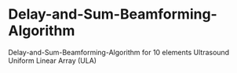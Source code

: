 # Delay-and-Sum-Beamforming-Algorithm
Delay-and-Sum-Beamforming-Algorithm for 10 elements Ultrasound Uniform Linear Array (ULA) 
